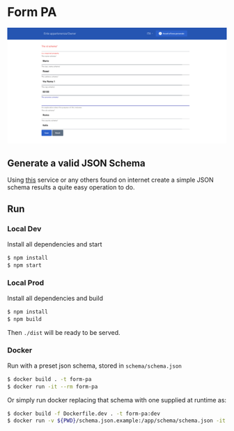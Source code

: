 # Form PA

![Screen](public/images/screen.png "Screen")

## Generate a valid JSON Schema
Using [this](https://jsonschema.net) service or any others found on internet create a simple JSON schema results a quite easy operation to do.

## Run

### Local Dev
Install all dependencies and start
```bash
$ npm install
$ npm start
```

### Local Prod
Install all dependencies and build
```bash
$ npm install
$ npm build
```
Then `./dist` will be ready to be served.


### Docker
Run with a preset json schema, stored in `schema/schema.json`
```bash
$ docker build . -t form-pa
$ docker run -it --rm form-pa
```

Or simply run docker replacing that schema with one supplied at runtime as:
```bash
$ docker build -f Dockerfile.dev . -t form-pa:dev
$ docker run -v ${PWD}/schema.json.example:/app/schema/schema.json -it --rm -p 3000:3000 form-pa
```